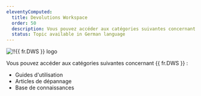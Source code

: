 ```yaml
---
eleventyComputed:
  title: Devolutions Workspace
  order: 50
  description: Vous pouvez accéder aux catégories suivantes concernant {{ fr.DWS }} ':' Guides d'utilisation, Articles de dépannage et Base de connaissances
  status: Topic available in German language
---
```


![!!{{ fr.DWS }} logo](https://webdevolutions.blob.core.windows.net/images/projects/workspace/logos/workspace-color-shadow.svg)

Vous pouvez accéder aux catégories suivantes concernant {{ fr.DWS }} :  

* Guides d'utilisation
* Articles de dépannage
* Base de connaissances

